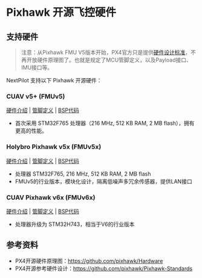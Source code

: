 # Pixhawk 开源飞控硬件

## 支持硬件

> 注意：从Pixhawk FMU V5版本开始，PX4官方只是提供[硬件设计标准](https://github.com/pixhawk/Pixhawk-Standards)，不再开放硬件原理图了。也就是规定了MCU管脚定义，以及Payload接口、IMU接口等。

NextPilot 支持以下 Pixhawk 开源硬件：

### CUAV v5+ (FMUv5)

[硬件介绍](https://docs.px4.io/main/en/flight_controller/cuav_v5_plus.html) | [管脚定义](https://docs.google.com/spreadsheets/d/1-n0__BYDedQrc_2NHqBenG1DNepAgnHpSGglke-QQwY/edit#gid=912976165) | [BSP代码](./fmu-v5/README.md)

- 首次采用 STM32F765 处理器（216 MHz, 512 KB RAM, 2 MB flash），拥有更高的性能。

### Holybro Pixhawk v5x (FMUv5x)

[硬件介绍](https://docs.px4.io/main/en/flight_controller/pixhawk5x.html) | [管脚定义](https://docs.google.com/spreadsheets/d/1Su7u8PHp-Y1AlLGVuH_I8ewkEEXt_bHHYBHglRuVH7E/edit?gid=730959725#gid=730959725) | [BSP代码](./fmu-v5x/README.md)

- 处理器 STM32F765, 216 MHz, 512 KB RAM, 2 MB flash
- FMUv5的行业版本，模块化设计，隔离低噪声多冗余传感器，提供LAN接口

### CUAV Pixhawk v6x (FMUv6x)

[硬件介绍](https://docs.px4.io/main/en/flight_controller/cuav_pixhawk_v6x.html) | [管脚定义](https://docs.google.com/spreadsheets/d/192yS1ewajvsgp90g_rVM3QiBnM678sPVkYVWaQhRWBQ/edit?gid=730959725#gid=730959725) | [BSP代码](./fmu-v6x/README.md)

- 处理器升级为 STM32H743，相当于V6的行业版本

## 参考资料

- PX4开源硬件原理图：<https://github.com/pixhawk/Hardware>
- PX4开源参考硬件设计：<https://github.com/pixhawk/Pixhawk-Standards>
